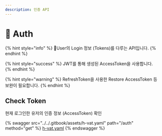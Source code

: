```yaml
---
description: 인증 API
---
```


# 🔐 Auth

{% hint style="info" %}
User의 Login 정보 (Tokens)를 다루는 API입니다.
{% endhint %}

{% hint style="success" %}
JWT를 통해 생성된 AccessToken을 사용합니다.
{% endhint %}

{% hint style="warning" %}
RefreshToken을 사용한 Restore AccessToken 등 보완이 필요합니다.
{% endhint %}

## Check Token

현재 로그인한 유저의 인증 정보 (AccessToken) 확인

{% swagger src="../../.gitbook/assets/h-vat.yaml" path="/auth" method="get" %}
[h-vat.yaml](../../.gitbook/assets/h-vat.yaml)
{% endswagger %}
